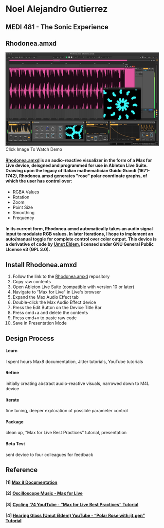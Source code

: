 # Noel Alejandro Gutierrez
## MEDI 481 - The Sonic Experience
## Rhodonea.amxd
[![Rhodonea.amxd](https://github.com/noelalejandro/noelalejandro.github.io/blob/main/assets/Rhodonea.amxd/Rhodonea.amxd.png)](https://youtu.be/5eo9lXczmhk)
Click Image To Watch Demo

#### [Rhodonea.amxd](https://github.com/noelalejandro/Max/blob/main/Rhodonea.amxd) is an audio-reactive visualizer in the form of a Max for Live device, deisgned and programmed for use in Ableton Live Suite. Drawing upon the legacy of Italian mathematician Guido Grandi (1671-1742), Rhodonea.amxd generates "rose" polar coordinate graphs, of which the user has control over:
- RGBA Values
- Rotation
- Zoom
- Point Size
- Smoothing
- Frequency

#### In its current form, Rhodonea.amxd automatically takes an audio signal input to modulate RGB values. In later Iterations, I hope to implement an auto/manual toggle for complete control over color output. This device is a derivative of code by [Umut Eldem](https://github.com/umutreldem/hearing-glass/tree/main/tutorials), licensed under GNU General Public LIcense v3 (GPL 3.0).

## Install Rhodonea.amxd

1. Follow the link to the [Rhodonea.amxd](https://github.com/noelalejandro/Max/blob/main/Rhodonea.amxd) repository
2. Copy raw contents
3. Open Ableton Live Suite (compatible with version 10 or later)
4. Navigate to "Max for Live" in Live's browser
5. Expand the Max Audio Effect tab
6. Double-click the Max Audio Effect device
7. Press the Edit Button on the Device Title Bar
8. Press cmd+a and delete the contents
9. Press cmd+v to paste raw code
10. Save in Presentation Mode

## Design Process
#### Learn
I spent hours Max8 documentation, Jitter tutorials, YouTube tutorials
#### Refine
initially creating abstract audio-reactive visuals, narrowed down to M4L device
#### Iterate
fine tuning, deeper exploration of possible parameter control
#### Package
clean up, “Max for Live Best Practices” tutorial, presentation
#### Beta Test
sent device to four colleagues for feedback


## Reference
#### [1] [Max 8 Documentation](https://docs.cycling74.com/max8)
#### [2] [Oscilloscope Music - Max for Live](https://oscilloscopemusic.com/maxforlive.php)
#### [3] [Cycling ‘74 YoutTube - “Max for Live Best Practices” Tutorial](https://youtu.be/7mk4JMBVDZ4)
#### [4] [Hearing Glass (Umut Eldem) YouTube - “Polar Rose with jit.gen” Tutorial](https://youtu.be/PDrfcPgnhSA)


